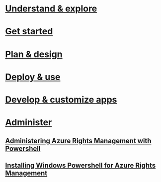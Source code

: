 # [Understand & explore](/rights-management/understand-explore/azure-rights-management.html)
# [Get started](/rights-management/get-started/requirements-for-azure-rights-management.html)
# [Plan & design](/rights-management/plan-design/azure-rights-management-deployment-roadmap.html)
# [Deploy & use](/rights-management/deploy-use/activating-azure-rights-management.html)
# [Develop & customize apps](https://docsmsftstage.azurewebsites.net/rights-management/sdk/api/winrt/Microsoft.RightsManagement.html)
# [Administer](/rights-management/administering-azure-rights-management-with-powershell.html)
## [Administering Azure Rights Management with Powershell](/rights-management/administering-azure-rights-management-with-powershell.html)
## [Installing Windows Powershell for Azure Rights Management](/rights-management/installing-windows-powershell-for-azure-rights-management.html)
